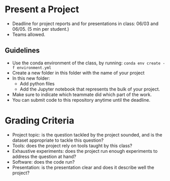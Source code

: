 # Present a Project

- Deadline for project reports and for presentations in class: 06/03 and 06/05. (5 min per student.)
- Teams allowed.

## Guidelines

- Use the conda environment of the class, by running: `conda env create -f environment.yml`
- Create a new folder in this folder with the name of your project
- In this new folder:
  - Add python files
  - Add the Jupyter notebook that represents the bulk of your project.
- Make sure to indicate which teammate did which part of the work.
- You can submit code to this repository anytime until the deadline.

# Grading Criteria

- Project topic: is the question tackled by the project sounded, and is the dataset appropriate to tackle this question?
- Tools: does the project rely on tools taught by this class?
- Exhaustive experiments: does the project run enough experiments to address the question at hand?
- Software: does the code run?
- Presentation: is the presentation clear and does it describe well the project?
